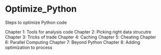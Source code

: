 # Optimize_Python

Steps to optimize Python code

Chapter 1: Tools for analysis code
Chapter 2: Picking right data strucutre
Chapter 3: Tricks of trade
Chapter 4: Caching
Chapter 5: Cheating
Chapter 6: Parallel Computing
Chapter 7: Beyond Python
Chapter 8: Adding optimization to process
